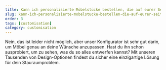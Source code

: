 ```yaml
---
title: Kann ich personalisierte Möbelstücke bestellen, die auf eurer Seite nicht aufgelistet werden?
slug: kann-ich-personalisierte-mobelstucke-bestellen-die-auf-eurer-seite-nicht-aufgelistet-werden
order: 3
tags: [customisation]
category: customisation
---
```


Nein, das ist leider nicht möglich, aber unser Konfigurator ist sehr gut darin, um Möbel genau an deine Wünsche anzupassen. Hast du ihn schon ausprobiert, um zu sehen, was du so alles entwerfen kannst? Mit unseren Tausenden von Design-Optionen findest du sicher eine einzigartige Lösung für dein Stauraumproblem.

